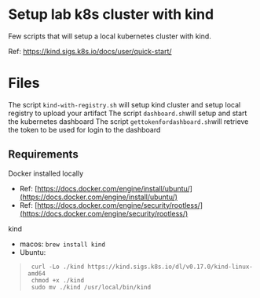 # Setup lab k8s cluster with kind

Few scripts that will setup a local kubernetes cluster with kind.

Ref: https://kind.sigs.k8s.io/docs/user/quick-start/

# Files

The script `kind-with-registry.sh` will setup kind cluster and setup local registry to upload your artifact
The script `dashboard.sh`will setup and start the kubernetes dashboard
The script `gettokenfordashboard.sh`will retrieve the token to be used for login to the dashboard

## Requirements

Docker installed locally

- Ref:  [https://docs.docker.com/engine/install/ubuntu/](https://docs.docker.com/engine/install/ubuntu/)
- Ref:  [https://docs.docker.com/engine/security/rootless/](https://docs.docker.com/engine/security/rootless/)

kind
-   macos:  `brew install kind`
-   Ubuntu:

>      curl -Lo ./kind https://kind.sigs.k8s.io/dl/v0.17.0/kind-linux-amd64
>      chmod +x ./kind
>      sudo mv ./kind /usr/local/bin/kind

